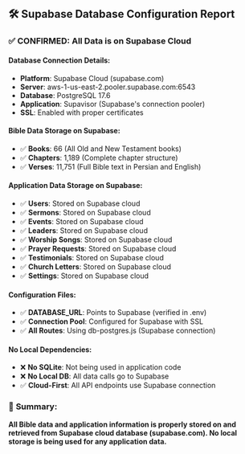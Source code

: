 ## 🛠️ Supabase Database Configuration Report

### ✅ **CONFIRMED: All Data is on Supabase Cloud**

#### **Database Connection Details:**
- **Platform**: Supabase Cloud (supabase.com)
- **Server**: aws-1-us-east-2.pooler.supabase.com:6543
- **Database**: PostgreSQL 17.6 
- **Application**: Supavisor (Supabase's connection pooler)
- **SSL**: Enabled with proper certificates

#### **Bible Data Storage on Supabase:**
- ✅ **Books**: 66 (All Old and New Testament books)
- ✅ **Chapters**: 1,189 (Complete chapter structure)
- ✅ **Verses**: 11,751 (Full Bible text in Persian and English)

#### **Application Data Storage on Supabase:**
- ✅ **Users**: Stored on Supabase cloud
- ✅ **Sermons**: Stored on Supabase cloud
- ✅ **Events**: Stored on Supabase cloud
- ✅ **Leaders**: Stored on Supabase cloud
- ✅ **Worship Songs**: Stored on Supabase cloud
- ✅ **Prayer Requests**: Stored on Supabase cloud
- ✅ **Testimonials**: Stored on Supabase cloud
- ✅ **Church Letters**: Stored on Supabase cloud
- ✅ **Settings**: Stored on Supabase cloud

#### **Configuration Files:**
- ✅ **DATABASE_URL**: Points to Supabase (verified in .env)
- ✅ **Connection Pool**: Configured for Supabase with SSL
- ✅ **All Routes**: Using db-postgres.js (Supabase connection)

#### **No Local Dependencies:**
- ❌ **No SQLite**: Not being used in application code
- ❌ **No Local DB**: All data calls go to Supabase
- ✅ **Cloud-First**: All API endpoints use Supabase connection

### 🚀 **Summary:**
**All Bible data and application information is properly stored on and retrieved from Supabase cloud database (supabase.com). No local storage is being used for any application data.**